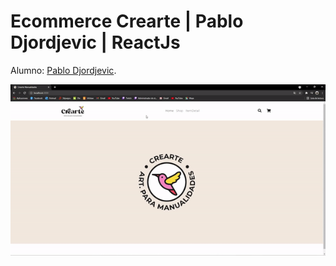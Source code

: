 # Ecommerce Crearte | Pablo Djordjevic | ReactJs

Alumno: [Pablo Djordjevic](https://github.com/pablodjordjevic).

![Navegabilidad](./GifWeb/GifWeb.gif)